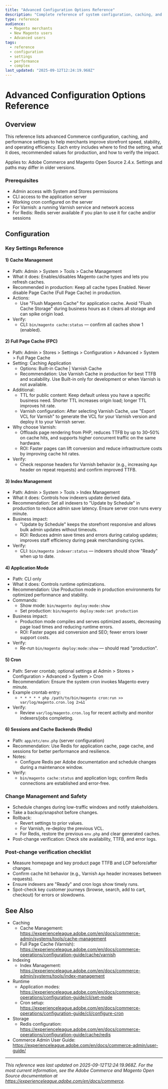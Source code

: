 ```yaml
---
title: "Advanced Configuration Options Reference"
description: "Complete reference of system configuration, caching, and performance settings"
type: reference
audience:
  - Magento merchants
  - New Magento users
  - Advanced users
tags:
  - reference
  - configuration
  - settings
  - performance
  - complex
last_updated: "2025-09-12T12:24:19.968Z"
---
```


# Advanced Configuration Options Reference

## Overview

This reference lists advanced Commerce configuration, caching, and performance settings to help merchants improve storefront speed, stability, and operating efficiency. Each entry includes where to find the setting, what it does, recommended values for production, and how to verify the impact.

Applies to: Adobe Commerce and Magento Open Source 2.4.x. Settings and paths may differ in older versions.

### Prerequisites

- Admin access with System and Stores permissions
- CLI access to the application server
- Working cron configured on the server
- For Varnish: a running Varnish service and network access
- For Redis: Redis server available if you plan to use it for cache and/or sessions

## Configuration

### Key Settings Reference

#### 1) Cache Management
- Path: Admin > System > Tools > Cache Management
- What it does: Enables/disables Magento cache types and lets you refresh caches.
- Recommended in production: Keep all cache types Enabled. Never disable Page Cache (Full Page Cache) in production.
- Actions:
  - Use "Flush Magento Cache" for application cache. Avoid "Flush Cache Storage" during business hours as it clears all storage and can spike origin load.
- Verify:
  - CLI: `bin/magento cache:status` — confirm all caches show 1 (enabled).

#### 2) Full Page Cache (FPC)
- Path: Admin > Stores > Settings > Configuration > Advanced > System > Full Page Cache
- Setting: Caching Application
  - Options: Built-in Cache | Varnish Cache
  - Recommendation: Use Varnish Cache in production for best TTFB and scalability. Use Built-in only for development or when Varnish is not available.
- Additional:
  - TTL for public content: Keep default unless you have a specific business need. Shorter TTL increases origin load; longer TTL improves hit rate.
  - Varnish configuration: After selecting Varnish Cache, use "Export VCL for Varnish" to generate the VCL for your Varnish version and deploy it to your Varnish server.
- Why choose Varnish:
  - Offloads page rendering from PHP, reduces TTFB by up to 30–50% on cache hits, and supports higher concurrent traffic on the same hardware.
  - ROI: Faster pages can lift conversion and reduce infrastructure costs by improving cache hit rates.
- Verify:
  - Check response headers for Varnish behavior (e.g., increasing `Age` header on repeat requests) and confirm improved TTFB.

#### 3) Index Management
- Path: Admin > System > Tools > Index Management
- What it does: Controls how indexers update derived data.
- Recommendation: Set all indexers to "Update by Schedule" in production to reduce admin save latency. Ensure server cron runs every minute.
- Business impact:
  - "Update by Schedule" keeps the storefront responsive and allows bulk admin updates without timeouts.
  - ROI: Reduces admin save times and errors during catalog updates; improves staff efficiency during peak merchandising cycles.
- Verify:
  - CLI: `bin/magento indexer:status` — indexers should show "Ready" when up to date.

#### 4) Application Mode
- Path: CLI only
- What it does: Controls runtime optimizations.
- Recommendation: Use Production mode in production environments for optimized performance and stability.
- Commands:
  - Show mode: `bin/magento deploy:mode:show`
  - Set production: `bin/magento deploy:mode:set production`
- Business impact:
  - Production mode compiles and serves optimized assets, decreasing page load times and reducing runtime errors.
  - ROI: Faster pages aid conversion and SEO; fewer errors lower support costs.
- Verify:
  - Re-run `bin/magento deploy:mode:show` — should read "production".

#### 5) Cron
- Path: Server crontab; optional settings at Admin > Stores > Configuration > Advanced > System > Cron
- Recommendation: Ensure the system cron invokes Magento every minute.
- Example crontab entry:
  - `* * * * * php /path/to/bin/magento cron:run >> var/log/magento.cron.log 2>&1`
- Verify:
  - Review `var/log/magento.cron.log` for recent activity and monitor indexers/jobs completing.

#### 6) Sessions and Cache Backends (Redis)
- Path: `app/etc/env.php` (server configuration)
- Recommendation: Use Redis for application cache, page cache, and sessions for better performance and resilience.
- Notes:
  - Configure Redis per Adobe documentation and schedule changes during a maintenance window.
- Verify:
  - `bin/magento cache:status` and application logs; confirm Redis connections are established and error-free.

### Change Management and Safety
- Schedule changes during low-traffic windows and notify stakeholders.
- Take a backup/snapshot before changes.
- Rollback:
  - Revert settings to prior values.
  - For Varnish, re-deploy the previous VCL.
  - For Redis, restore the previous `env.php` and clear generated caches.
- Post-change verification: Check site availability, TTFB, and error logs.

### Post-change verification checklist
- Measure homepage and key product page TTFB and LCP before/after changes.
- Confirm cache hit behavior (e.g., Varnish `Age` header increases between requests).
- Ensure indexers are "Ready" and cron logs show timely runs.
- Spot-check key customer journeys (browse, search, add to cart, checkout) for errors or slowdowns.

## See Also

- Caching
  - Cache Management: https://experienceleague.adobe.com/en/docs/commerce-admin/systems/tools/cache-management
  - Full Page Cache (Varnish): https://experienceleague.adobe.com/en/docs/commerce-operations/configuration-guide/cache/varnish
- Indexing
  - Index Management: https://experienceleague.adobe.com/en/docs/commerce-admin/systems/tools/index-management
- Runtime
  - Application modes: https://experienceleague.adobe.com/en/docs/commerce-operations/configuration-guide/cli/set-mode
  - Cron setup: https://experienceleague.adobe.com/en/docs/commerce-operations/configuration-guide/cli/configure-cron
- Storage
  - Redis configuration: https://experienceleague.adobe.com/en/docs/commerce-operations/configuration-guide/cache/redis
- Commerce Admin User Guide: https://experienceleague.adobe.com/en/docs/commerce-admin/user-guide/

---

*This reference was last updated on 2025-09-12T12:24:19.968Z. For the most current information, see the Adobe Commerce and Magento Open Source documentation at https://experienceleague.adobe.com/en/docs/commerce.*
